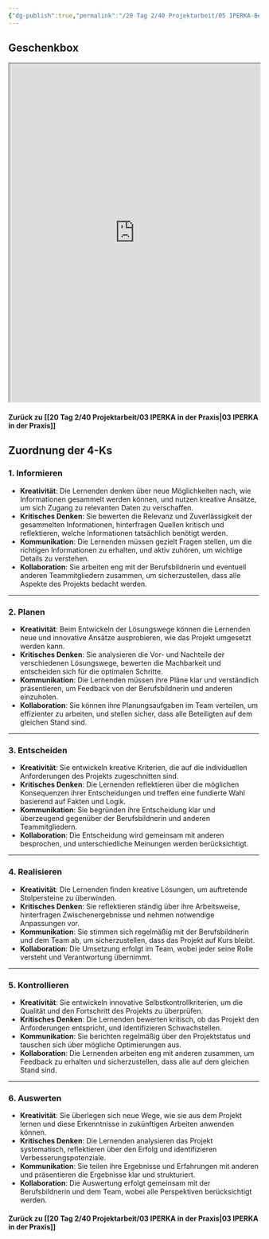```yaml
---
{"dg-publish":true,"permalink":"/20 Tag 2/40 Projektarbeit/05 IPERKA-Beispiel/"}
---
```


## Geschenkbox
<iframe src="https://drive.google.com/file/d/10AFRsDZbthDVOA4sLtb1nF4FbV3ZuOOc/preview" width="100%" height="680" allow="autoplay"></iframe>


#### Zurück zu [[20 Tag 2/40 Projektarbeit/03 IPERKA in der Praxis\|03 IPERKA in der Praxis]]
## Zuordnung der 4-Ks
### **1. Informieren**

- **Kreativität**: Die Lernenden denken über neue Möglichkeiten nach, wie Informationen gesammelt werden können, und nutzen kreative Ansätze, um sich Zugang zu relevanten Daten zu verschaffen.
- **Kritisches Denken**: Sie bewerten die Relevanz und Zuverlässigkeit der gesammelten Informationen, hinterfragen Quellen kritisch und reflektieren, welche Informationen tatsächlich benötigt werden.
- **Kommunikation**: Die Lernenden müssen gezielt Fragen stellen, um die richtigen Informationen zu erhalten, und aktiv zuhören, um wichtige Details zu verstehen.
- **Kollaboration**: Sie arbeiten eng mit der Berufsbildnerin und eventuell anderen Teammitgliedern zusammen, um sicherzustellen, dass alle Aspekte des Projekts bedacht werden.

---

### **2. Planen**

- **Kreativität**: Beim Entwickeln der Lösungswege können die Lernenden neue und innovative Ansätze ausprobieren, wie das Projekt umgesetzt werden kann.
- **Kritisches Denken**: Sie analysieren die Vor- und Nachteile der verschiedenen Lösungswege, bewerten die Machbarkeit und entscheiden sich für die optimalen Schritte.
- **Kommunikation**: Die Lernenden müssen ihre Pläne klar und verständlich präsentieren, um Feedback von der Berufsbildnerin und anderen einzuholen.
- **Kollaboration**: Sie können ihre Planungsaufgaben im Team verteilen, um effizienter zu arbeiten, und stellen sicher, dass alle Beteiligten auf dem gleichen Stand sind.

---

### **3. Entscheiden**

- **Kreativität**: Sie entwickeln kreative Kriterien, die auf die individuellen Anforderungen des Projekts zugeschnitten sind.
- **Kritisches Denken**: Die Lernenden reflektieren über die möglichen Konsequenzen ihrer Entscheidungen und treffen eine fundierte Wahl basierend auf Fakten und Logik.
- **Kommunikation**: Sie begründen ihre Entscheidung klar und überzeugend gegenüber der Berufsbildnerin und anderen Teammitgliedern.
- **Kollaboration**: Die Entscheidung wird gemeinsam mit anderen besprochen, und unterschiedliche Meinungen werden berücksichtigt.

---

### **4. Realisieren**

- **Kreativität**: Die Lernenden finden kreative Lösungen, um auftretende Stolpersteine zu überwinden.
- **Kritisches Denken**: Sie reflektieren ständig über ihre Arbeitsweise, hinterfragen Zwischenergebnisse und nehmen notwendige Anpassungen vor.
- **Kommunikation**: Sie stimmen sich regelmäßig mit der Berufsbildnerin und dem Team ab, um sicherzustellen, dass das Projekt auf Kurs bleibt.
- **Kollaboration**: Die Umsetzung erfolgt im Team, wobei jeder seine Rolle versteht und Verantwortung übernimmt.

---

### **5. Kontrollieren**

- **Kreativität**: Sie entwickeln innovative Selbstkontrollkriterien, um die Qualität und den Fortschritt des Projekts zu überprüfen.
- **Kritisches Denken**: Die Lernenden bewerten kritisch, ob das Projekt den Anforderungen entspricht, und identifizieren Schwachstellen.
- **Kommunikation**: Sie berichten regelmäßig über den Projektstatus und tauschen sich über mögliche Optimierungen aus.
- **Kollaboration**: Die Lernenden arbeiten eng mit anderen zusammen, um Feedback zu erhalten und sicherzustellen, dass alle auf dem gleichen Stand sind.

---

### **6. Auswerten**

- **Kreativität**: Sie überlegen sich neue Wege, wie sie aus dem Projekt lernen und diese Erkenntnisse in zukünftigen Arbeiten anwenden können.
- **Kritisches Denken**: Die Lernenden analysieren das Projekt systematisch, reflektieren über den Erfolg und identifizieren Verbesserungspotenziale.
- **Kommunikation**: Sie teilen ihre Ergebnisse und Erfahrungen mit anderen und präsentieren die Ergebnisse klar und strukturiert.
- **Kollaboration**: Die Auswertung erfolgt gemeinsam mit der Berufsbildnerin und dem Team, wobei alle Perspektiven berücksichtigt werden.

#### Zurück zu [[20 Tag 2/40 Projektarbeit/03 IPERKA in der Praxis\|03 IPERKA in der Praxis]]